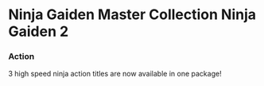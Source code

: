 # Ninja Gaiden Master Collection Ninja Gaiden 2

### Action

3 high speed ninja action titles are now available in one package!